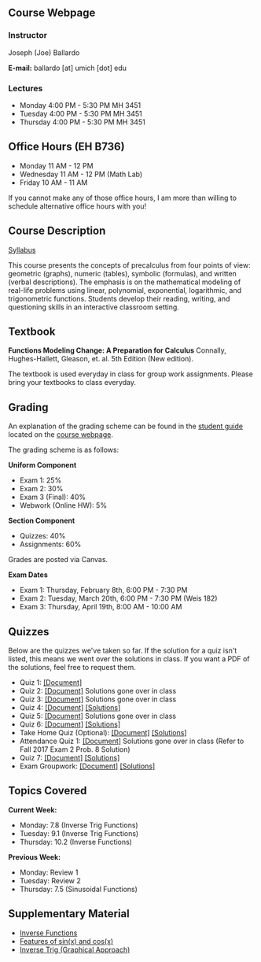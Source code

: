 ## Course Webpage

### Instructor
Joseph (Joe) Ballardo

**E-mail:** ballardo [at] umich [dot] edu

### Lectures
- Monday 4:00 PM - 5:30 PM MH 3451
- Tuesday 4:00 PM - 5:30 PM MH 3451
- Thursday 4:00 PM - 5:30 PM MH 3451

## Office Hours (EH B736)
- Monday 11 AM - 12 PM
- Wednesday 11 AM - 12 PM (Math Lab)
- Friday 10 AM - 11 AM

If you cannot make any of those office hours, I am more than willing to schedule alternative office hours with you!

## Course Description

[Syllabus](Math105_W18_Syllabus.pdf)

This course presents the concepts of precalculus from four points of view: geometric (graphs), numeric (tables), symbolic (formulas), and written (verbal descriptions). The emphasis is on the mathematical modeling of real-life problems using linear, polynomial, exponential, logarithmic, and trigonometric functions. Students develop their reading, writing, and questioning skills in an interactive classroom setting.

## Textbook 

**Functions Modeling Change: A Preparation for Calculus**  Connally, Hughes-Hallett, Gleason, et. al. 5th Edition (New edition).


The textbook is used everyday in class for group work assignments. Please bring your textbooks to class everyday.

## Grading

An explanation of the grading scheme can be found in the [student guide](http://www.math.lsa.umich.edu/courses/sg/) located on the [course webpage](http://www.math.lsa.umich.edu/courses/105/). 

The grading scheme is as follows:

**Uniform Component**
- Exam 1: 25%
- Exam 2: 30%
- Exam 3 (Final): 40%
- Webwork (Online HW): 5%

**Section Component**
- Quizzes: 40%
- Assignments: 60%

Grades are posted via Canvas.

**Exam Dates**
- Exam 1: Thursday, February 8th, 6:00 PM - 7:30 PM
- Exam 2: Tuesday, March 20th, 6:00 PM - 7:30 PM (Weis 182)
- Exam 3: Thursday, April 19th, 8:00 AM - 10:00 AM

## Quizzes

Below are the quizzes we've taken so far. If the solution for a quiz isn't listed, this means we went over the solutions in class. If you want a PDF of the solutions, feel free to request them.
- Quiz 1: [\[Document\]](105StudentGuideQuizSample.pdf)
- Quiz 2: [\[Document\]](Quiz2.pdf) Solutions gone over in class
- Quiz 3: [\[Document\]](Quiz3_2.pdf) Solutions gone over in class
- Quiz 4: [\[Document\]](Quiz_4_2.pdf) [\[Solutions\]](Quiz4_2_solution.pdf)
- Quiz 5: [\[Document\]](Quiz5_2.pdf) Solutions gone over in class
- Quiz 6: [\[Document\]](Quiz6.pdf) [\[Solutions\]](Quiz_6_soln.pdf)
- Take Home Quiz (Optional): [\[Document\]](Take_Home_Quiz.pdf) [\[Solutions\]](Take_Home_Quiz_Sol.pdf)
- Attendance Quiz 1: [\[Document\]](Attendance_Quiz_1.pdf) Solutions gone over in class (Refer to Fall 2017 Exam 2 Prob. 8 Solution)
- Quiz 7: [\[Document\]](Quiz_7_2.pdf) [\[Solutions\]](Quiz_7_Sol.pdf)
- Exam Groupwork: [\[Document\]](Exam_Groupwork.pdf) [\[Solutions\]](Exam_Groupwork_Solution.pdf)

## Topics Covered

**Current Week:**
- Monday: 7.8 (Inverse Trig Functions)
- Tuesday: 9.1 (Inverse Trig Functions)
- Thursday: 10.2 (Inverse Functions)

**Previous Week:**
- Monday: Review 1
- Tuesday: Review 2
- Thursday: 7.5 (Sinusoidal Functions)

## Supplementary Material
- [Inverse Functions](inverse_functions.pdf)
- [Features of sin(x) and cos(x)](Sinusoidal_Features.pdf)
- [Inverse Trig (Graphical Approach)](7_9_8_1_supplement.pdf)
